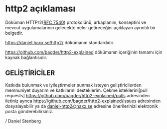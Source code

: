 http2 açıklaması
===============

Döküman HTTP/2([RFC 7540](https://httpwg.github.io/specs/rfc7540.html)) protokolünü, arkaplanını, konseptini ve mevcut uygulamalarının gelecekte neler getireceğini açıklayan ayrıntılı bir belgedir.

https://daniel.haxx.se/http2/ dökümanın standardıdır.

https://github.com/bagder/http2-explained dökümanın içeriğinin tamamı için kaynak bağlantısıdır.

GELİŞTİRİCİLER
------------

Katkıda bulunmak ve iyileştirmeler sunmak isteyen geliştiricilerden memnuniyet duyarım ve katkılarını desteklerim. Çekme isteklerini[pull requests] https://github.com/bagder/http2-explained/pulls adresinden iletiniz ayrıca https://github.com/bagder/http2-explained/issues adresinden dosyalayabilir ya da daniel-http2@haxx.se adresine önerilerinizi elektronik posta gönderebilirsiniz.

 / Daniel Stenberg
